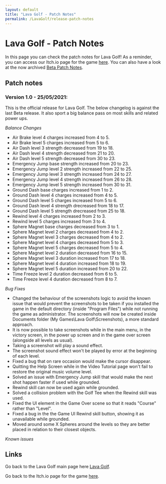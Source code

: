 ```yaml
---
layout: default
title: "Lava Golf - Patch Notes"
permalink: /LavaGolf/release-patch-notes
---
```

# Lava Golf - Patch Notes

In this page you can check the patch notes for Lava Golf!
As a reminder, you can access our Itch.io page for the game [here](https://artanisx.itch.io/lava-golf).
You can also have a look at the now archived [Beta Patch Notes](https://artanisx.github.io/LavaGolf/beta-patch-notes).

## Patch notes

### Version 1.0 - 25/05/2021:

This is the official release for Lava Golf. The below changelog is against the last Beta release. It also sport a big balance pass on most skills and related power ups.

*Balance Changes*
* Air Brake level 4 charges increased from 4 to 5. 
* Air Brake level 5 charges increased from 5 to 6.
* Air Dash level 3 strength decreased from 19 to 18.
* Air Dash level 4 strength decreased from 21 to 20.
* Air Dash level 5 strength decreased from 30 to 23.
* Emergency Jump base strength increased from 20 to 23.
* Emergency Jump level 2 strength increased from 22 to 25.
* Emergency Jump level 3 strength increased from 24 to 27.
* Emergency Jump level 4 strength increased from 26 to 28.
* Emergency Jump level 5 strength increased from 30 to 31.
* Ground Dash base charges increased from 1 to 2.
* Ground Dash level 4 charges increased from 4 to 5.
* Ground Dash level 5 charges increased from 5 to 6.
* Ground Dash level 4 strength drecreased from 18 to 17.
* Ground Dash level 5 strength drecreased from 25 to 18.
* Rewind level 4 charges increased from 2 to 3.
* Rewind level 5 charges increased from 3 to 4.
* Sphere Magnet base charges decreased from 3 to 1.
* Sphere Magnet level 2 charges decreased from 4 to 2.
* Sphere Magnet level 3 charges decreased from 4 to 2.
* Sphere Magnet level 4 charges decreased from 5 to 3.
* Sphere Magnet level 5 charges decreased from 5 to 4.
* Sphere Magnet level 2 duration decreased from 16 to 15.
* Sphere Magnet level 3 duration increased from 17 to 18.
* Sphere Magnet level 4 duration increased from 18 to 19.
* Sphere Magnet level 5 duration increased from 20 to 22.
* Time Freeze level 2 duration decreased from 6 to 5.
* Time Freeze level 4 duration decreased from 8 to 7.

*Bug Fixes*
* Changed the behaviour of the screenshots logic to avoid the known issue that would prevent the screenshots to be taken if you installed the game in the default directory (inside "Program Files") while not running the game as administrator. The screenshots will now be created inside Documents folder (My Games\Lava Golf\Screenshots), a more standard approach.
* It is now possible to take screenshots while in the main menu, in the victory screen, in the power up screen and in the game over screen (alongside all levels as usual).
* Taking a screenshot will play a sound effect.
* The screenshot sound effect won't be played by error at the beginning of each level.
* Fixed a bug that on rare occasion would make the cursor disappear.
* Quitting the Help Screen while in the Video Tutorial page won't fail to restore the original music volume level.
* Solved an issue with Emergency Jump skill that would make the next shot happen faster if used while grounded.
* Rewind skill can now be used again while grounded.
* Solved a collision problem with the Golf Tee when the Rewind skill was used.
* Fixed the UI element in the Game Over scene so that it reads "Course" rather than "Level".
* Fixed a bug in the the Game UI Rewind skill button, showing it as unavailable while grounded.
* Moved around some X Spheres around the levels so they are better placed in relation to their closest objects.

*Known issues*


## Links

 Go back to the Lava Golf main page here [Lava Golf](https://artanisx.github.io/LavaGolf).
 
 Go back to the Itch.io page for the game [here](https://artanisx.itch.io/lava-golf).
